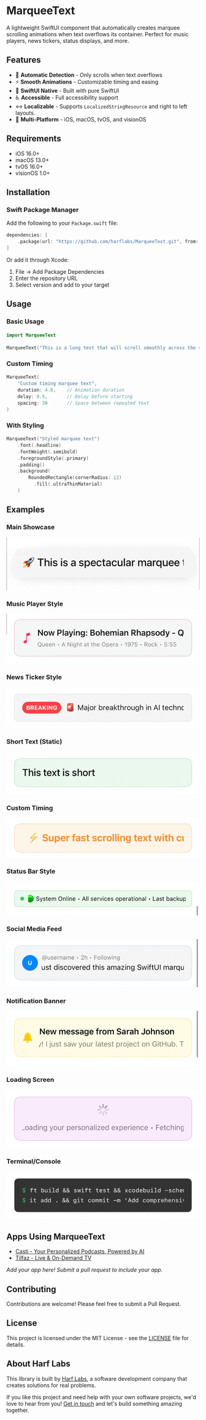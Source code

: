 # MarqueeText

A lightweight SwiftUI component that automatically creates marquee scrolling animations when text overflows its container. Perfect for music players, news tickers, status displays, and more.

## Features

- 🎯 **Automatic Detection** - Only scrolls when text overflows
- ⚡️ **Smooth Animations** - Customizable timing and easing
- 🎨 **SwiftUI Native** - Built with pure SwiftUI
- ♿️ **Accessible** - Full accessibility support
- ↔️ **Localizable** - Supports `LocalizedStringResource` and right to left layouts.
- 📱 **Multi-Platform** - iOS, macOS, tvOS, and visionOS

## Requirements

- iOS 16.0+
- macOS 13.0+
- tvOS 16.0+
- visionOS 1.0+

## Installation

### Swift Package Manager

Add the following to your `Package.swift` file:

```swift
dependencies: [
    .package(url: "https://github.com/harflabs/MarqueeText.git", from: "1.0.0")
]
```

Or add it through Xcode:
1. File → Add Package Dependencies
2. Enter the repository URL
3. Select version and add to your target

## Usage

### Basic Usage

```swift
import MarqueeText

MarqueeText("This is a long text that will scroll smoothly across the screen!")
```

### Custom Timing

```swift
MarqueeText(
    "Custom timing marquee text",
    duration: 4.0,    // Animation duration
    delay: 0.5,       // Delay before starting
    spacing: 30       // Space between repeated text
)
```

### With Styling

```swift
MarqueeText("Styled marquee text")
    .font(.headline)
    .fontWeight(.semibold)
    .foregroundStyle(.primary)
    .padding()
    .background(
        RoundedRectangle(cornerRadius: 12)
          .fill(.ultraThinMaterial)
    )
```

## Examples

### Main Showcase
![Main Showcase](Assets/demo_1.gif)

### Music Player Style
![Music Player Style](Assets/demo_2.gif)

### News Ticker Style
![News Ticker Style](Assets/demo_3.gif)

### Short Text (Static)
![Short Text (Static)](Assets/demo_4.gif)

### Custom Timing
![Custom Timing](Assets/demo_5.gif)

### Status Bar Style
![Status Bar Style](Assets/demo_6.gif)

### Social Media Feed
![Social Media Feed](Assets/demo_7.gif)

### Notification Banner
![Notification Banner](Assets/demo_8.gif)

### Loading Screen
![Loading Screen](Assets/demo_9.gif)

### Terminal/Console
![Terminal/Console](Assets/demo_10.gif)


## Apps Using MarqueeText

- [Casti - Your Personalized Podcasts, Powered by AI](https://apps.apple.com/app/id6746376736)
- [Tilfaz - Live & On-Demand TV](https://apps.apple.com/app/id1668359578)

*Add your app here! Submit a pull request to include your app.*

## Contributing

Contributions are welcome! Please feel free to submit a Pull Request.

## License

This project is licensed under the MIT License - see the [LICENSE](LICENSE) file for details.

## About Harf Labs

This library is built by [Harf Labs](https://harflabs.com), a software development company that creates solutions for real problems.

If you like this project and need help with your own software projects, we'd love to hear from you! [Get in touch](https://harflabs.com/en/contact) and let's build something amazing together.
